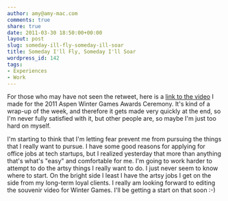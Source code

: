 ```yaml
---
author: amy@amy-mac.com
comments: true
share: true
date: 2011-03-30 18:50:00+00:00
layout: post
slug: someday-ill-fly-someday-ill-soar
title: Someday I'll Fly, Someday I'll Soar
wordpress_id: 142
tags:
- Experiences
- Work
---
```


For those who may have not seen the retweet, here is a [link to the video](http://www.facebook.com/video/video.php?v=208574029169408&oid=152315315683&comments) I made for the 2011 Aspen Winter Games Awards Ceremony. It's kind of a wrap-up of the week, and therefore it gets made very quickly at the end, so I'm never fully satisfied with it, but other people are, so maybe I'm just too hard on myself.

I'm starting to think that I'm letting fear prevent me from pursuing the things that I really want to pursue. I have some good reasons for applying for office jobs at tech startups, but I realized yesterday that more than anything that's what's "easy" and comfortable for me. I'm going to work harder to attempt to do the artsy things I really want to do. I just never seem to know where to start. On the bright side I least I have the artsy jobs I get on the side from my long-term loyal clients. I really am looking forward to editing the souvenir video for Winter Games. I'll be getting a start on that soon :-)
